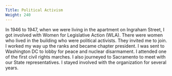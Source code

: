 ```yaml
---
Title: Political Activism
Weight: 240
---
```


In 1946 to 1947, when we were living in the apartment on Ingraham Street, I got involved with Women for Legislative Action (WLA). There were women who lived in the building who were political activists. They invited me to join. I worked my way up the ranks and became chapter president. I was sent to Washington DC to lobby for peace and nuclear disarmament. I attended one of the first civil rights marches. I also journeyed to Sacramento to meet with our State representatives. I stayed involved with the organization for several years.